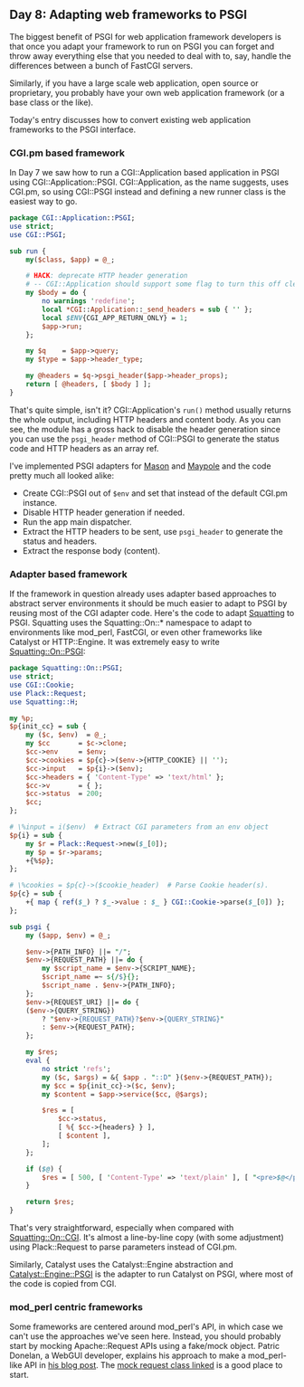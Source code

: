 ## Day 8: Adapting web frameworks to PSGI

The biggest benefit of PSGI for web application framework developers is that once you adapt your framework to run on PSGI you can forget and throw away everything else that you needed to deal with to, say, handle the differences between a bunch of FastCGI servers.

Similarly, if you have a large scale web application, open source or proprietary, you probably have your own web application framework (or a base class or the like).

Today's entry discusses how to convert existing web application frameworks to the PSGI interface.

### CGI.pm based framework

In Day 7 we saw how to run a CGI::Application based application in PSGI using CGI::Application::PSGI. CGI::Application, as the name suggests, uses CGI.pm, so using CGI::PSGI instead and defining a new runner class is the easiest way to go.

```perl
package CGI::Application::PSGI;
use strict;
use CGI::PSGI;

sub run {
    my($class, $app) = @_;

    # HACK: deprecate HTTP header generation
    # -- CGI::Application should support some flag to turn this off cleanly
    my $body = do {
        no warnings 'redefine';
        local *CGI::Application::_send_headers = sub { '' };
        local $ENV{CGI_APP_RETURN_ONLY} = 1;
        $app->run;
    };

    my $q    = $app->query;
    my $type = $app->header_type;

    my @headers = $q->psgi_header($app->header_props);
    return [ @headers, [ $body ] ];
}
```

That's quite simple, isn't it? CGI::Application's `run()` method usually returns the whole output, including HTTP headers and content body. As you can see, the module has a gross hack to disable the header generation since you can use the `psgi_header` method of CGI::PSGI to generate the status code and HTTP headers as an array ref.

I've implemented PSGI adapters for [Mason](http://search.cpan.org/perldoc?HTML::Mason) and [Maypole](http://search.cpan.org/perldoc?Maypole) and the code pretty much all looked alike:

* Create CGI::PSGI out of `$env` and set that instead of the default CGI.pm instance.
* Disable HTTP header generation if needed.
* Run the app main dispatcher.
* Extract the HTTP headers to be sent, use `psgi_header` to generate the status and headers.
* Extract the response body (content).

### Adapter based framework

If the framework in question already uses adapter based approaches to abstract server environments it should be much easier to adapt to PSGI by reusing most of the CGI adapter code. Here's the code to adapt [Squatting](http://search.cpan.org/perldoc?Squatting) to PSGI. Squatting uses the Squatting::On::* namespace to adapt to environments like mod_perl, FastCGI, or even other frameworks like Catalyst or HTTP::Engine. It was extremely easy to write [Squatting::On::PSGI](http://search.cpan.org/perldoc?Squatting::On::PSGI):

```perl
package Squatting::On::PSGI;
use strict;
use CGI::Cookie;
use Plack::Request;
use Squatting::H;

my %p;
$p{init_cc} = sub {
    my ($c, $env)  = @_;
    my $cc       = $c->clone;
    $cc->env     = $env;
    $cc->cookies = $p{c}->($env->{HTTP_COOKIE} || '');
    $cc->input   = $p{i}->($env);
    $cc->headers = { 'Content-Type' => 'text/html' };
    $cc->v       = { };
    $cc->status  = 200;
    $cc;
};

# \%input = i($env)  # Extract CGI parameters from an env object
$p{i} = sub {
    my $r = Plack::Request->new($_[0]);
    my $p = $r->params;
    +{%$p};
};

# \%cookies = $p{c}->($cookie_header)  # Parse Cookie header(s).
$p{c} = sub {
    +{ map { ref($_) ? $_->value : $_ } CGI::Cookie->parse($_[0]) };
};

sub psgi {
    my ($app, $env) = @_;

    $env->{PATH_INFO} ||= "/";
    $env->{REQUEST_PATH} ||= do {
        my $script_name = $env->{SCRIPT_NAME};
        $script_name =~ s{/$}{};
        $script_name . $env->{PATH_INFO};
    };
    $env->{REQUEST_URI} ||= do {
    ($env->{QUERY_STRING})
        ? "$env->{REQUEST_PATH}?$env->{QUERY_STRING}"
        : $env->{REQUEST_PATH};
    };

    my $res;
    eval {
        no strict 'refs';
        my ($c, $args) = &{ $app . "::D" }($env->{REQUEST_PATH});
        my $cc = $p{init_cc}->($c, $env);
        my $content = $app->service($cc, @$args);

        $res = [
            $cc->status,
            [ %{ $cc->{headers} } ],
            [ $content ],
        ];
    };

    if ($@) {
        $res = [ 500, [ 'Content-Type' => 'text/plain' ], [ "<pre>$@</pre>" ] ];
    }

    return $res;
}
```

That's very straightforward, especially when compared with [Squatting::On::CGI](http://cpansearch.perl.org/src/BEPPU/Squatting-0.70/lib/Squatting/On/CGI.pm). It's almost a line-by-line copy (with some adjustment) using Plack::Request to parse parameters instead of CGI.pm.

Similarly, Catalyst uses the Catalyst::Engine abstraction and [Catalyst::Engine::PSGI](http://search.cpan.org/perldoc?Catalyst::Engine::PSGI) is the adapter to run Catalyst on PSGI, where most of the code is copied from CGI.

### mod_perl centric frameworks

Some frameworks are centered around mod_perl's API, in which case we can't use the approaches we've seen here. Instead, you should probably start by mocking Apache::Request APIs using a fake/mock object. Patric Donelan, a WebGUI developer, explains his approach to make a mod_perl-like API in [his blog post](http://blog.patspam.com/2009/plack-roundup-at-sf-pm). The [mock request class linked](http://github.com/pdonelan/webgui/blob/plebgui/lib/WebGUI/Session/Plack.pm) is a good place to start.
